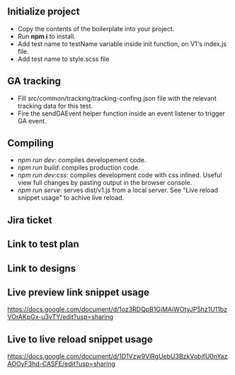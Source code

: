 ## Initialize project

- Copy the contents of the boilerplate into your project.
- Run **npm i** to install.
- Add test name to testName variable inside init function, on V1's index.js file.
- Add test name to style.scss file

## GA tracking

- Fill src/common/tracking/tracking-confing.json file with the relevant tracking data for this test.
- Fire the sendGAEvent helper function inside an event listener to trigger GA event.

## Compiling

- _npm run dev_: compiles developement code.
- _npm run build_: compiles production code.
- _npm run dev:css_: compiles development code with css inlined. Useful view full changes by pasting output in the browser console.
- _npm run serve_: serves dist/v1.js from a local server. See "Live reload snippet usage" to achive live reload.

## Jira ticket

## Link to test plan

## Link to designs

## Live preview link snippet usage

https://docs.google.com/document/d/1oz3RDQpB1GjMAiWOtyJP5hz1U11bzVOrAKpGx-u3vTY/edit?usp=sharing

## Live to live reload snippet usage

https://docs.google.com/document/d/1D1Vzw9VlRgUebU3BzkVobjfU0nYazAOOyF3hd-CASFE/edit?usp=sharing
